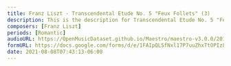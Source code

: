 ```yaml
---
title: Franz Liszt - Transcendental Etude No. 5 "Feux Follets" (3)
description: This is the description for Transcendental Etude No. 5 "Feux Follets" by Franz Liszt
composers: [Franz Liszt]
periods: [Romantic]
audioURL: https://OpenMusicDataset.github.io/Maestro/maestro-v3.0.0/2013/ORIG-MIDI_02_7_7_13_Group__MID--AUDIO_15_R1_2013_wav--3.midi
formURL: https://docs.google.com/forms/d/e/1FAIpQLSfNxl17P7uuZhxTtOPIz8A4xcOiOkbDq-w2DyHrlxrdn67veQ/viewform
date: 2021-08-08T07:43:13-06:00
---
```

